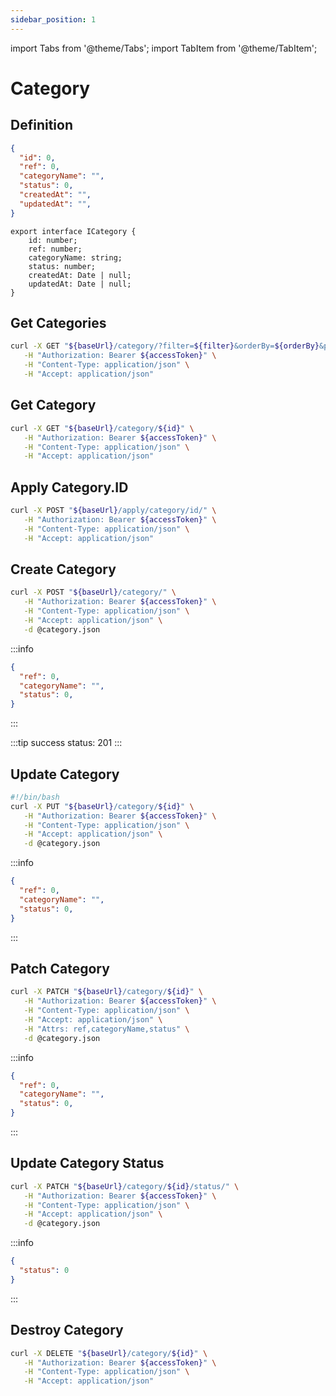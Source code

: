 ```yaml
---
sidebar_position: 1
---
```


import Tabs from '@theme/Tabs';
import TabItem from '@theme/TabItem';

# Category

## Definition
<Tabs>
  <TabItem value="json" label="JSON" default>

```json title="category.json"
{
  "id": 0,
  "ref": 0,
  "categoryName": "",
  "status": 0,
  "createdAt": "",
  "updatedAt": "",
}
```

  </TabItem>
  <TabItem value="typescript" label="Typescript">

```tsx title="category.ts"
export interface ICategory {
    id: number;
    ref: number;
    categoryName: string;
    status: number;
    createdAt: Date | null;
    updatedAt: Date | null;
}
```

  </TabItem>
  <TabItem value="kotlin" label="Kotlin">
  
  </TabItem>
</Tabs>

## Get Categories

<Tabs>
  <TabItem value="curl" label="Curl" default>

```bash
curl -X GET "${baseUrl}/category/?filter=${filter}&orderBy=${orderBy}&page=${page}&pageSize=${pageSize}" \
   -H "Authorization: Bearer ${accessToken}" \
   -H "Content-Type: application/json" \
   -H "Accept: application/json"
```
  </TabItem>
  <TabItem value="typescript" label="Typescript">

  </TabItem>
  <TabItem value="kotlin" label="Kotlin">

  </TabItem>
</Tabs>

## Get Category
<Tabs>
  <TabItem value="curl" label="Curl" default>

```bash
curl -X GET "${baseUrl}/category/${id}" \
   -H "Authorization: Bearer ${accessToken}" \
   -H "Content-Type: application/json" \
   -H "Accept: application/json"
```
  </TabItem>
  <TabItem value="typescript" label="Typescript">

  </TabItem>
  <TabItem value="kotlin" label="Kotlin">
  
  </TabItem>
</Tabs>

## Apply Category.ID
<Tabs>
  <TabItem value="curl" label="Curl" default>

```bash
curl -X POST "${baseUrl}/apply/category/id/" \
   -H "Authorization: Bearer ${accessToken}" \
   -H "Content-Type: application/json" \
   -H "Accept: application/json"
```
  </TabItem>
  <TabItem value="typescript" label="Typescript">

  </TabItem>
  <TabItem value="kotlin" label="Kotlin">
  
  </TabItem>
</Tabs>

## Create Category
<Tabs>
  <TabItem value="curl" label="Curl" default>

```bash
curl -X POST "${baseUrl}/category/" \
   -H "Authorization: Bearer ${accessToken}" \
   -H "Content-Type: application/json" \
   -H "Accept: application/json" \
   -d @category.json
```
:::info
```json title="category.json"
{
  "ref": 0,
  "categoryName": "",
  "status": 0,
}
```
:::

:::tip
success status: 201
:::
  </TabItem>
  <TabItem value="typescript" label="Typescript">

  </TabItem>
  <TabItem value="kotlin" label="Kotlin">
  
  </TabItem>
</Tabs>

## Update Category
<Tabs>
  <TabItem value="curl" label="Curl" default>

```bash
#!/bin/bash
curl -X PUT "${baseUrl}/category/${id}" \
   -H "Authorization: Bearer ${accessToken}" \
   -H "Content-Type: application/json" \
   -H "Accept: application/json" \
   -d @category.json
```
:::info
```json title="category.json"
{
  "ref": 0,
  "categoryName": "",
  "status": 0,
}
```
:::
  </TabItem>
  <TabItem value="typescript" label="Typescript">

  </TabItem>
  <TabItem value="kotlin" label="Kotlin">
  
  </TabItem>
</Tabs>

## Patch Category
<Tabs>
  <TabItem value="curl" label="Curl" default>

```bash
curl -X PATCH "${baseUrl}/category/${id}" \
   -H "Authorization: Bearer ${accessToken}" \
   -H "Content-Type: application/json" \
   -H "Accept: application/json" \
   -H "Attrs: ref,categoryName,status" \
   -d @category.json
```
:::info
```json title="category.json"
{
  "ref": 0,
  "categoryName": "",
  "status": 0,
}
```
:::
  </TabItem>
  <TabItem value="typescript" label="Typescript">

  </TabItem>
  <TabItem value="kotlin" label="Kotlin">
  
  </TabItem>
</Tabs>

## Update Category Status
<Tabs>
  <TabItem value="curl" label="Curl" default>

```bash
curl -X PATCH "${baseUrl}/category/${id}/status/" \
   -H "Authorization: Bearer ${accessToken}" \
   -H "Content-Type: application/json" \
   -H "Accept: application/json" \
   -d @category.json
```
:::info
```json title="category.json"
{
  "status": 0
}
```
:::
  </TabItem>
  <TabItem value="typescript" label="Typescript">

  </TabItem>
  <TabItem value="kotlin" label="Kotlin">
  
  </TabItem>
</Tabs>

## Destroy Category
<Tabs>
  <TabItem value="curl" label="Curl" default>

```bash
curl -X DELETE "${baseUrl}/category/${id}" \
   -H "Authorization: Bearer ${accessToken}" \
   -H "Content-Type: application/json" \
   -H "Accept: application/json"
```
  </TabItem>
  <TabItem value="typescript" label="Typescript">

  </TabItem>
  <TabItem value="kotlin" label="Kotlin">
  
  </TabItem>
</Tabs>
